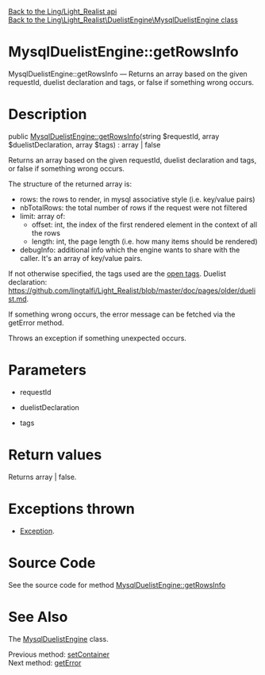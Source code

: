 [Back to the Ling/Light_Realist api](https://github.com/lingtalfi/Light_Realist/blob/master/doc/api/Ling/Light_Realist.md)<br>
[Back to the Ling\Light_Realist\DuelistEngine\MysqlDuelistEngine class](https://github.com/lingtalfi/Light_Realist/blob/master/doc/api/Ling/Light_Realist/DuelistEngine/MysqlDuelistEngine.md)


MysqlDuelistEngine::getRowsInfo
================



MysqlDuelistEngine::getRowsInfo — Returns an array based on the given requestId, duelist declaration and tags, or false if something wrong occurs.




Description
================


public [MysqlDuelistEngine::getRowsInfo](https://github.com/lingtalfi/Light_Realist/blob/master/doc/api/Ling/Light_Realist/DuelistEngine/MysqlDuelistEngine/getRowsInfo.md)(string $requestId, array $duelistDeclaration, array $tags) : array | false




Returns an array based on the given requestId, duelist declaration and tags, or false if something wrong occurs.

The structure of the returned array is:

- rows: the rows to render, in mysql associative style (i.e. key/value pairs)
- nbTotalRows: the total number of rows if the request were not filtered
- limit: array of:
     - offset: int, the index of the first rendered element in the context of all the rows
     - length: int, the page length (i.e. how many items should be rendered)
- debugInfo: additional info which the engine wants to share with the caller.
     It's an array of key/value pairs.

If not otherwise specified, the tags used are the [open tags](https://github.com/lingtalfi/Light_Realist/blob/master/doc/pages/open-tags.md).
Duelist declaration: https://github.com/lingtalfi/Light_Realist/blob/master/doc/pages/older/duelist.md.

If something wrong occurs, the error message can be fetched via the getError method.


Throws an exception if something unexpected occurs.




Parameters
================


- requestId

    

- duelistDeclaration

    

- tags

    


Return values
================

Returns array | false.


Exceptions thrown
================

- [Exception](http://php.net/manual/en/class.exception.php).&nbsp;







Source Code
===========
See the source code for method [MysqlDuelistEngine::getRowsInfo](https://github.com/lingtalfi/Light_Realist/blob/master/DuelistEngine/MysqlDuelistEngine.php#L86-L170)


See Also
================

The [MysqlDuelistEngine](https://github.com/lingtalfi/Light_Realist/blob/master/doc/api/Ling/Light_Realist/DuelistEngine/MysqlDuelistEngine.md) class.

Previous method: [setContainer](https://github.com/lingtalfi/Light_Realist/blob/master/doc/api/Ling/Light_Realist/DuelistEngine/MysqlDuelistEngine/setContainer.md)<br>Next method: [getError](https://github.com/lingtalfi/Light_Realist/blob/master/doc/api/Ling/Light_Realist/DuelistEngine/MysqlDuelistEngine/getError.md)<br>

